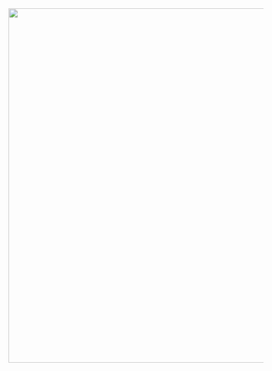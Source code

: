 <!DOCTYPE html>
<html lang="en">

<head>
    <meta charset="UTF-8">
    <meta name="viewport" content="width=device-width, initial-scale=1.0">
    <title></title>
</head>

<body>
    <img src="https://www.avyatech.com/wp-content/uploads/2021/08/How-to-Build-a-Laravel-REST-API-with-Test-Driven-Development.png" alt="" srcset="" class="img-fluid" width="700">

</body>

</html>
